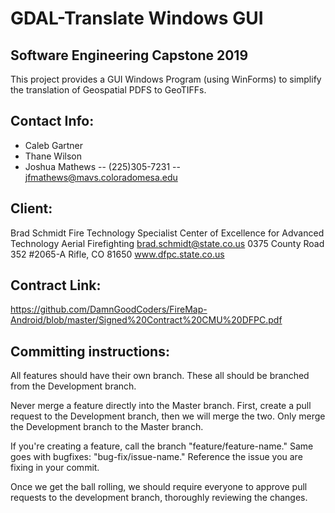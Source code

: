 # GDAL-Translate Windows GUI

## Software Engineering Capstone 2019

This project provides a GUI Windows Program (using WinForms) to simplify the translation of Geospatial PDFS to GeoTIFFs.

## Contact Info:
- Caleb Gartner
- Thane Wilson
- Joshua Mathews
-- (225)305-7231
-- jfmathews@mavs.coloradomesa.edu

## Client:
Brad Schmidt 
Fire Technology Specialist 
Center of Excellence for Advanced Technology Aerial Firefighting
brad.schmidt@state.co.us
0375 County Road 352 #2065-A
Rifle, CO 81650
www.dfpc.state.co.us

## Contract Link:
https://github.com/DamnGoodCoders/FireMap-Android/blob/master/Signed%20Contract%20CMU%20DFPC.pdf

## Committing instructions:

All features should have their own branch.  These all should be branched from the Development branch.  

Never merge a feature directly into the Master branch.  First, create a pull request to the Development branch, then we will merge the two.  Only merge the Development branch to the Master branch.

If you're creating a feature, call the branch "feature/feature-name."  Same goes with bugfixes: "bug-fix/issue-name."  Reference the issue you are fixing in your commit.

Once we get the ball rolling, we should require everyone to approve pull requests to the development branch, thoroughly reviewing the changes.
